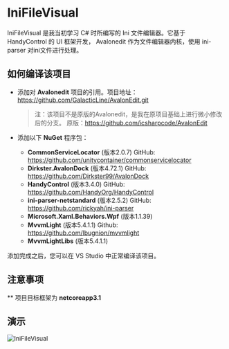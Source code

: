 # IniFileVisual

IniFileVisual 是我当初学习 C# 时所编写的 Ini 文件编辑器。它基于 HandyControl 的 UI 框架开发， Avalonedit 作为文件编辑器内核，使用 ini-parser 对ini文件进行处理。

## 如何编译该项目

* 添加对 **Avalonedit** 项目的引用。项目地址： https://github.com/GalacticLine/AvalonEdit.git
  > 注：该项目不是原版的Avalonedit，是我在原项目基础上进行微小修改后的分支。 原版：https://github.com/icsharpcode/AvalonEdit

* 添加以下 **NuGet** 程序包：
  * **CommonServiceLocator** (版本2.0.7) GitHub: https://github.com/unitycontainer/commonservicelocator
  * **Dirkster.AvalonDock** (版本4.72.1) GitHub: https://github.com/Dirkster99/AvalonDock
  * **HandyControl** (版本3.4.0) GitHub: https://github.com/HandyOrg/HandyControl
  * **ini-parser-netstandard** (版本2.5.2) GitHub: https://github.com/rickyah/ini-parser
  * **Microsoft.Xaml.Behaviors.Wpf** (版本1.1.39) 
  * **MvvmLight** (版本5.4.1.1) Github: https://github.com/lbugnion/mvvmlight
  * **MvvmLightLibs** (版本5.4.1.1)

添加完成之后，您可以在 VS Studio 中正常编译该项目。

## 注意事项
** 项目目标框架为 **netcoreapp3.1**

## 演示
![IniFileVisual](https://github.com/GalacticLine/IniFileVisual/assets/128875843/797a7f36-00d5-46d4-965e-0a8f8bc7b9f7)
